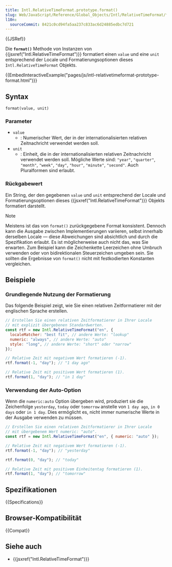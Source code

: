 ```yaml
---
title: Intl.RelativeTimeFormat.prototype.format()
slug: Web/JavaScript/Reference/Global_Objects/Intl/RelativeTimeFormat/format
l10n:
  sourceCommit: 8421c0cd94fa5aa237c833ac6d24885edbc7d721
---
```


{{JSRef}}

Die **`format()`** Methode von Instanzen von {{jsxref("Intl.RelativeTimeFormat")}} formatiert einen `value` und eine `unit` entsprechend der Locale und Formatierungsoptionen dieses `Intl.RelativeTimeFormat` Objekts.

{{EmbedInteractiveExample("pages/js/intl-relativetimeformat-prototype-format.html")}}

## Syntax

```js-nolint
format(value, unit)
```

### Parameter

- `value`
  - : Numerischer Wert, der in der internationalisierten relativen Zeitnachricht verwendet werden soll.
- `unit`
  - : Einheit, die in der internationalisierten relativen Zeitnachricht verwendet werden soll. Mögliche Werte sind: `"year"`, `"quarter"`, `"month"`, `"week"`, `"day"`, `"hour"`, `"minute"`, `"second"`. Auch Pluralformen sind erlaubt.

### Rückgabewert

Ein String, der den gegebenen `value` und `unit` entsprechend der Locale und Formatierungsoptionen dieses {{jsxref("Intl.RelativeTimeFormat")}} Objekts formatiert darstellt.

> [!NOTE]
> Meistens ist das von `format()` zurückgegebene Format konsistent. Dennoch kann die Ausgabe zwischen Implementierungen variieren, selbst innerhalb derselben Locale — diese Abweichungen sind absichtlich und durch die Spezifikation erlaubt. Es ist möglicherweise auch nicht das, was Sie erwarten. Zum Beispiel kann die Zeichenkette Leerzeichen ohne Umbruch verwenden oder von bidirektionalen Steuerzeichen umgeben sein. Sie sollten die Ergebnisse von `format()` nicht mit festkodierten Konstanten vergleichen.

## Beispiele

### Grundlegende Nutzung der Formatierung

Das folgende Beispiel zeigt, wie Sie einen relativen Zeitformatierer mit der englischen Sprache erstellen.

```js
// Erstellen Sie einen relativen Zeitformatierer in Ihrer Locale
// mit explizit übergebenen Standardwerten.
const rtf = new Intl.RelativeTimeFormat("en", {
  localeMatcher: "best fit", // andere Werte: "lookup"
  numeric: "always", // andere Werte: "auto"
  style: "long", // andere Werte: "short" oder "narrow"
});

// Relative Zeit mit negativem Wert formatieren (-1).
rtf.format(-1, "day"); // "1 day ago"

// Relative Zeit mit positivem Wert formatieren (1).
rtf.format(1, "day"); // "in 1 day"
```

### Verwendung der Auto-Option

Wenn die `numeric:auto` Option übergeben wird, produziert sie die Zeichenfolge `yesterday`, `today` oder `tomorrow` anstelle von `1 day ago`, `in 0 days` oder `in 1 day`. Dies ermöglicht es, nicht immer numerische Werte in der Ausgabe verwenden zu müssen.

```js
// Erstellen Sie einen relativen Zeitformatierer in Ihrer Locale
// mit übergebenem Wert numeric: "auto".
const rtf = new Intl.RelativeTimeFormat("en", { numeric: "auto" });

// Relative Zeit mit negativem Wert formatieren (-1).
rtf.format(-1, "day"); // "yesterday"

rtf.format(0, "day"); // "today"

// Relative Zeit mit positivem Einheitentag formatieren (1).
rtf.format(1, "day"); // "tomorrow"
```

## Spezifikationen

{{Specifications}}

## Browser-Kompatibilität

{{Compat}}

## Siehe auch

- {{jsxref("Intl.RelativeTimeFormat")}}
